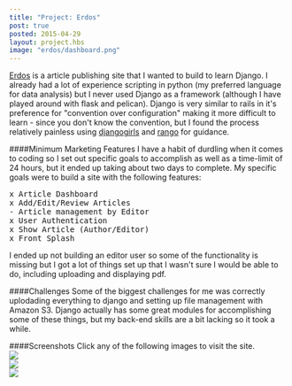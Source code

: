 ```yaml
---
title: "Project: Erdos"
post: true
posted: 2015-04-29
layout: project.hbs
image: "erdos/dashboard.png"
---
```

[Erdos](http://erdos.jason.lt) is a article publishing site that I wanted to build to learn Django. I already had a lot of experience scripting in python (my preferred language for data analysis) but I never used Django as a framework (although I have played around with flask and pelican). Django is very similar to rails in it's preference for "convention over configuration" making it more difficult to learn - since you don't know the convention, but I found the process relatively painless using [djangogirls](http://djangogirls.org/) and [rango](http://www.tangowithdjango.com/) for guidance.

####Minimum Marketing Features
I have a habit of durdling when it comes to coding so I set out specific goals to accomplish as well as a time-limit of 24 hours, but it ended up taking about two days to complete. My specific goals were to build a site with the following features:
<pre>
x Article Dashboard
x Add/Edit/Review Articles
- Article management by Editor
x User Authentication
x Show Article (Author/Editor)
x Front Splash
</pre>
I ended up not building an editor user so some of the functionality is missing but I got a lot of things set up that I wasn't sure I would be able to do, including uploading and displaying pdf.

####Challenges
Some of the biggest challenges for me was correctly uplodading everything to django and setting up file management with Amazon S3. Django actually has some great modules for accomplishing some of these things, but my back-end skills are a bit lacking so it took a while.

####Screenshots
Click any of the following images to visit the site.  
[![]({{assets}}/images/erdos/dashboard.png)](http://erdos.jason.lt)  
[![]({{assets}}/images/erdos/article.png)](http://erdos.jason.lt)  
[![]({{assets}}/images/erdos/reviews.png)](http://erdos.jason.lt)  